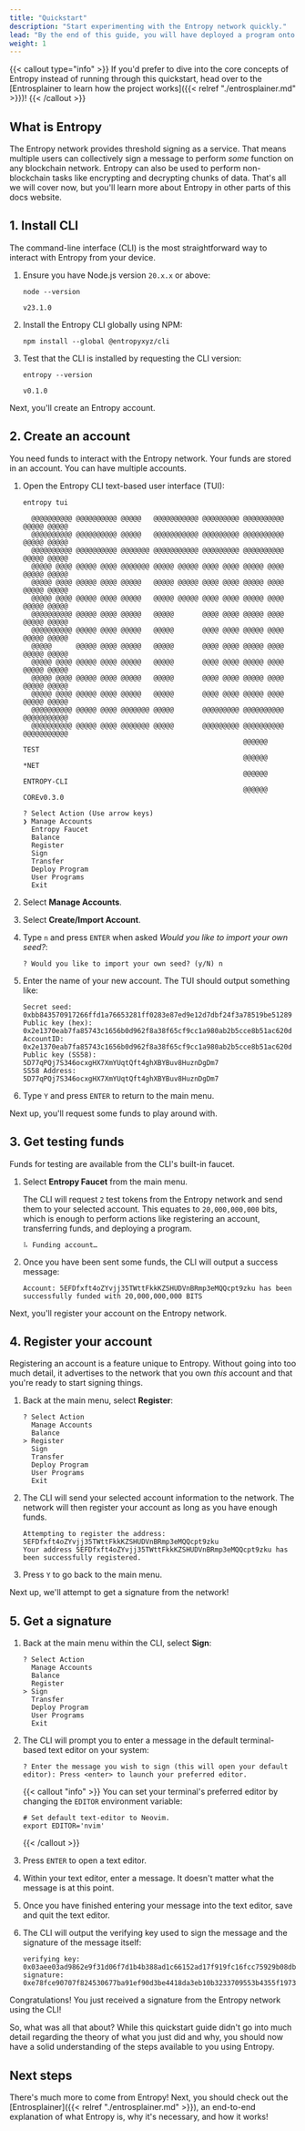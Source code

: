 ```yaml
---
title: "Quickstart"
description: "Start experimenting with the Entropy network quickly."
lead: "By the end of this guide, you will have deployed a program onto the Entropy blockchain and be able to interact with it to produce signatures. These terms (deploy, program, blockchain, signature) may be a bit foreign to you right now, and that's ok! You don't need to understand everything in order to play around with Entropy."
weight: 1
---
```


{{< callout type="info" >}}
If you'd prefer to dive into the core concepts of Entropy instead of running through this quickstart, head over to the [Entrosplainer to learn how the project works]({{< relref "./entrosplainer.md" >}})!
{{< /callout >}}

## What is Entropy

The Entropy network provides threshold signing as a service. That means multiple users can collectively sign a message to perform _some_ function on any blockchain network. Entropy can also be used to perform non-blockchain tasks like encrypting and decrypting chunks of data. That's all we will cover now, but you'll learn more about Entropy in other parts of this docs website.

## 1. Install CLI

The command-line interface (CLI) is the most straightforward way to interact with Entropy from your device.

1. Ensure you have Node.js version `20.x.x` or above:

    ```shell
    node --version
    ```

    ```output
    v23.1.0
    ```

1. Install the Entropy CLI globally using NPM:

    ```shell
    npm install --global @entropyxyz/cli
    ```

1. Test that the CLI is installed by requesting the CLI version:


    ```shell
    entropy --version
    ```

    ```output
    v0.1.0
    ```

Next, you'll create an Entropy account.

## 2. Create an account

You need funds to interact with the Entropy network. Your funds are stored in an account. You can have multiple accounts.

1. Open the Entropy CLI text-based user interface (TUI):

    ```shell
    entropy tui
    ```

    ```output
      @@@@@@@@@@ @@@@@@@@@@ @@@@@   @@@@@@@@@@@ @@@@@@@@@ @@@@@@@@@@ @@@@@ @@@@@
      @@@@@@@@@@ @@@@@@@@@@ @@@@@   @@@@@@@@@@@ @@@@@@@@@ @@@@@@@@@@ @@@@@ @@@@@
      @@@@@@@@@@ @@@@@@@@@@ @@@@@@@ @@@@@@@@@@@ @@@@@@@@@ @@@@@@@@@@ @@@@@ @@@@@
      @@@@@ @@@@ @@@@@ @@@@ @@@@@@@ @@@@@ @@@@@ @@@@ @@@@ @@@@@ @@@@ @@@@@ @@@@@
      @@@@@ @@@@ @@@@@ @@@@ @@@@@   @@@@@ @@@@@ @@@@ @@@@ @@@@@ @@@@ @@@@@ @@@@@
      @@@@@ @@@@ @@@@@ @@@@ @@@@@   @@@@@ @@@@@ @@@@ @@@@ @@@@@ @@@@ @@@@@ @@@@@
      @@@@@@@@@@ @@@@@ @@@@ @@@@@   @@@@@       @@@@ @@@@ @@@@@ @@@@ @@@@@ @@@@@
      @@@@@@@@@@ @@@@@ @@@@ @@@@@   @@@@@       @@@@ @@@@ @@@@@ @@@@ @@@@@ @@@@@
      @@@@@      @@@@@ @@@@ @@@@@   @@@@@       @@@@ @@@@ @@@@@ @@@@ @@@@@ @@@@@
      @@@@@ @@@@ @@@@@ @@@@ @@@@@   @@@@@       @@@@ @@@@ @@@@@ @@@@ @@@@@ @@@@@
      @@@@@ @@@@ @@@@@ @@@@ @@@@@   @@@@@       @@@@ @@@@ @@@@@ @@@@ @@@@@ @@@@@
      @@@@@ @@@@ @@@@@ @@@@ @@@@@   @@@@@       @@@@ @@@@ @@@@@ @@@@ @@@@@ @@@@@
      @@@@@@@@@@ @@@@@ @@@@ @@@@@@@ @@@@@       @@@@@@@@@ @@@@@@@@@@ @@@@@@@@@@@
      @@@@@@@@@@ @@@@@ @@@@ @@@@@@@ @@@@@       @@@@@@@@@ @@@@@@@@@@ @@@@@@@@@@@
                                                          @@@@@@            TEST
                                                          @@@@@@            *NET
                                                          @@@@@@     ENTROPY-CLI
                                                          @@@@@@     COREv0.3.0

    ? Select Action (Use arrow keys)
    ❯ Manage Accounts
      Entropy Faucet
      Balance
      Register
      Sign
      Transfer
      Deploy Program
      User Programs
      Exit
    ```

1. Select **Manage Accounts**.
1. Select **Create/Import Account**.
1. Type `n` and press `ENTER` when asked _Would you like to import your own seed?_:

    ```output
    ? Would you like to import your own seed? (y/N) n
    ```

1. Enter the name of your new account. The TUI should output something like:

    ```output
    Secret seed:        0xbb843570917266ffd1a76653281ff0283e87ed9e12d7dbf24f3a78519be51289
    Public key (hex):   0x2e1370eab7fa85743c1656b0d962f8a38f65cf9cc1a980ab2b5cce8b51ac620d
    AccountID:          0x2e1370eab7fa85743c1656b0d962f8a38f65cf9cc1a980ab2b5cce8b51ac620d
    Public key (SS58):  5D77qPQj7S346ocxgHX7XmYUqtQft4ghXBYBuv8HuznDgDm7
    SS58 Address:       5D77qPQj7S346ocxgHX7XmYUqtQft4ghXBYBuv8HuznDgDm7 
    ```

1. Type `Y` and press `ENTER` to return to the main menu.

Next up, you'll request some funds to play around with.

## 3. Get testing funds

Funds for testing are available from the CLI's built-in faucet.

1. Select **Entropy Faucet** from the main menu.

    The CLI will request `2` test tokens from the Entropy network and send them to your selected account. This equates to `20,000,000,000` bits, which is enough to perform actions like registering an account, transferring funds, and deploying a program.

    ```output
    ⠧ Funding account…
    ```

1. Once you have been sent some funds, the CLI will output a success message:

    ```output
    Account: 5EFDfxft4oZYvjj35TWttFkkKZSHUDVnBRmp3eMQQcpt9zku has been successfully funded with 20,000,000,000 BITS
    ```

Next, you'll register your account on the Entropy network.

## 4. Register your account

Registering an account is a feature unique to Entropy. Without going into too much detail, it advertises to the network that you own _this_ account and that you're ready to start signing things.

1. Back at the main menu, select **Register**:

    ```output
    ? Select Action
      Manage Accounts
      Balance
    > Register
      Sign
      Transfer
      Deploy Program
      User Programs
      Exit    
    ```

1. The CLI will send your selected account information to the network. The network will then register your account as long as you have enough funds.

    ```output
    Attempting to register the address: 5EFDfxft4oZYvjj35TWttFkkKZSHUDVnBRmp3eMQQcpt9zku
    Your address 5EFDfxft4oZYvjj35TWttFkkKZSHUDVnBRmp3eMQQcpt9zku has been successfully registered.
    ```

1. Press `Y` to go back to the main menu.

Next up, we'll attempt to get a signature from the network!

## 5. Get a signature

1. Back at the main menu within the CLI, select **Sign**:

    ```output
    ? Select Action
      Manage Accounts
      Balance
      Register
    > Sign
      Transfer
      Deploy Program
      User Programs
      Exit
    ```

1. The CLI will prompt you to enter a message in the default terminal-based text editor on your system:

    ```output
    ? Enter the message you wish to sign (this will open your default editor): Press <enter> to launch your preferred editor.
    ```

    {{< callout "info" >}}
    You can set your terminal's preferred editor by changing the `EDITOR` environment variable:

    ```shell
    # Set default text-editor to Neovim.
    export EDITOR='nvim'
    ```
    {{< /callout >}}

1. Press `ENTER` to open a text editor.
1. Within your text editor, enter a message. It doesn't matter what the message is at this point.
1. Once you have finished entering your message into the text editor, save and quit the text editor.
1. The CLI will output the verifying key used to sign the message and the signature of the message itself:

    ```output
    verifying key: 0x03aee03ad9862e9f31d06f7d1b4b388ad1c66152ad17f919fc16fcc75929b08db3
    signature: 0xe78fce90707f824530677ba91ef90d3be4418da3eb10b3233709553b4355f1973b21e88d285e04ba323c8fe0d079a4f027c840a23cc57590371d57c95ed9eaa901
    ```

Congratulations! You just received a signature from the Entropy network using the CLI!

So, what was all that about? While this quickstart guide didn't go into much detail regarding the theory of what you just did and why, you should now have a solid understanding of the steps available to you using Entropy.

## Next steps

There's much more to come from Entropy! Next, you should check out the [Entrosplainer]({{< relref "./entrosplainer.md" >}}), an end-to-end explanation of what Entropy is, why it's necessary, and how it works!
